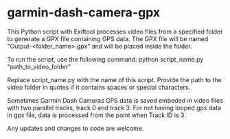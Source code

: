 # garmin-dash-camera-gpx


This Python script with Exiftool processes video files from a specified folder to generate a GPX file containing GPS data.
The GPX file will be named "Output-<folder_name>.gpx" and will be placed inside the folder.

To run the script, use the following command:
python script_name.py "path_to_video_folder"

Replace script_name.py with the name of this script.
Provide the path to the video folder in quotes if it contains spaces or special characters.

Sometimes Garmin Dash Cameras GPS data is saved embeded in video files with two parallel tracks, track 0 and track 3. 
For not having looped gps data in gpx file, data is processed from the point when Track ID is 3. 

Any updates and changes to code are welcome. 
